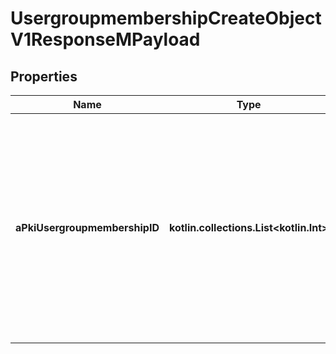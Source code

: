 
# UsergroupmembershipCreateObjectV1ResponseMPayload

## Properties
Name | Type | Description | Notes
------------ | ------------- | ------------- | -------------
**aPkiUsergroupmembershipID** | **kotlin.collections.List&lt;kotlin.Int&gt;** | An array of unique IDs representing the object that were requested to be created.  They are returned in the same order as the array containing the objects to be created that was sent in the request. | 



